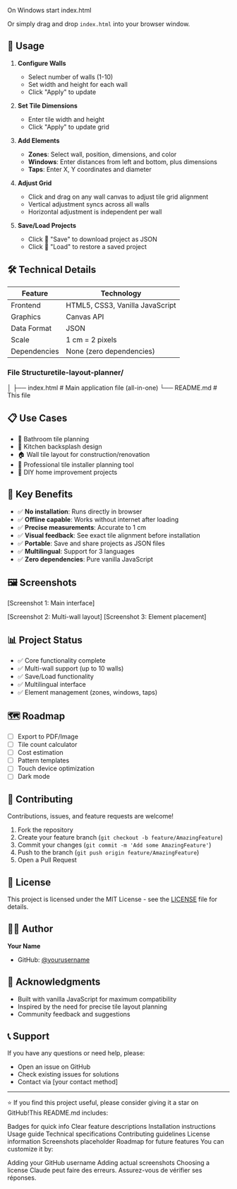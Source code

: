 On Windows
start index.html

Or simply drag and drop `index.html` into your browser window.

## 📖 Usage

1. **Configure Walls**
   - Select number of walls (1-10)
   - Set width and height for each wall
   - Click "Apply" to update

2. **Set Tile Dimensions**
   - Enter tile width and height
   - Click "Apply" to update grid

3. **Add Elements**
   - **Zones**: Select wall, position, dimensions, and color
   - **Windows**: Enter distances from left and bottom, plus dimensions
   - **Taps**: Enter X, Y coordinates and diameter

4. **Adjust Grid**
   - Click and drag on any wall canvas to adjust tile grid alignment
   - Vertical adjustment syncs across all walls
   - Horizontal adjustment is independent per wall

5. **Save/Load Projects**
   - Click 💾 "Save" to download project as JSON
   - Click 📂 "Load" to restore a saved project

## 🛠️ Technical Details

| Feature | Technology |
|---------|-----------|
| Frontend | HTML5, CSS3, Vanilla JavaScript |
| Graphics | Canvas API |
| Data Format | JSON |
| Scale | 1 cm = 2 pixels |
| Dependencies | None (zero dependencies) |

### File Structuretile-layout-planner/
│
├── index.html          # Main application file (all-in-one)
└── README.md          # This file

## 📋 Use Cases

- 🛁 Bathroom tile planning
- 🍳 Kitchen backsplash design
- 🏠 Wall tile layout for construction/renovation
- 👷 Professional tile installer planning tool
- 🔨 DIY home improvement projects

## 🎯 Key Benefits

- ✅ **No installation**: Runs directly in browser
- ✅ **Offline capable**: Works without internet after loading
- ✅ **Precise measurements**: Accurate to 1 cm
- ✅ **Visual feedback**: See exact tile alignment before installation
- ✅ **Portable**: Save and share projects as JSON files
- ✅ **Multilingual**: Support for 3 languages
- ✅ **Zero dependencies**: Pure vanilla JavaScript

## 🖼️ Screenshots

<!-- Add screenshots here -->[Screenshot 1: Main interface]
[Screenshot 2: Multi-wall layout]
[Screenshot 3: Element placement]

## 📊 Project Status

- ✅ Core functionality complete
- ✅ Multi-wall support (up to 10 walls)
- ✅ Save/Load functionality
- ✅ Multilingual interface
- ✅ Element management (zones, windows, taps)

## 🗺️ Roadmap

- [ ] Export to PDF/Image
- [ ] Tile count calculator
- [ ] Cost estimation
- [ ] Pattern templates
- [ ] Touch device optimization
- [ ] Dark mode

## 🤝 Contributing

Contributions, issues, and feature requests are welcome!

1. Fork the repository
2. Create your feature branch (`git checkout -b feature/AmazingFeature`)
3. Commit your changes (`git commit -m 'Add some AmazingFeature'`)
4. Push to the branch (`git push origin feature/AmazingFeature`)
5. Open a Pull Request

## 📝 License

This project is licensed under the MIT License - see the [LICENSE](LICENSE) file for details.

## 👨‍💻 Author

**Your Name**
- GitHub: [@yourusername](https://github.com/yourusername)

## 🙏 Acknowledgments

- Built with vanilla JavaScript for maximum compatibility
- Inspired by the need for precise tile layout planning
- Community feedback and suggestions

## 📞 Support

If you have any questions or need help, please:
- Open an issue on GitHub
- Check existing issues for solutions
- Contact via [your contact method]

---

⭐ If you find this project useful, please consider giving it a star on GitHub!This README.md includes:

Badges for quick info
Clear feature descriptions
Installation instructions
Usage guide
Technical specifications
Contributing guidelines
License information
Screenshots placeholder
Roadmap for future features
You can customize it by:

Adding your GitHub username
Adding actual screenshots
Choosing a license
Claude peut faire des erreurs. Assurez-vous de vérifier ses réponses.
